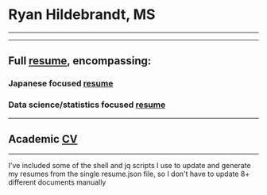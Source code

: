 # Ryan Hildebrandt, MS

---

---

## Full [resume](https://github.com/ryancahildebrandt/resume/blob/master/out/Full_Resume.md), encompassing:
### Japanese focused [resume](https://github.com/ryancahildebrandt/resume/blob/master/out/Japanese_Resume.md)
### Data science/statistics focused [resume](https://github.com/ryancahildebrandt/resume/blob/master/out/Data_Resume.md)

---

## Academic [CV](https://github.com/ryancahildebrandt/resume/blob/master/out/Cv_Resume.md)

---

I've included some of the shell and jq scripts I use to update and generate my resumes from the single resume.json file, so I don't have to update 8+ different documents manually